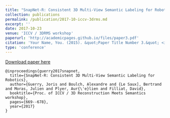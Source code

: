 ```yaml
---
title: "SnapNet-R: Consistent 3D Multi-View Semantic Labeling for Robotics"
collection: publications
permalink: /publication/2017-10-iccv-3drms.md
excerpt: ''
date: 2017-10-23
venue: 'ICCV / 3DRMS workshop'
paperurl: 'http://academicpages.github.io/files/paper3.pdf'
citation: 'Your Name, You. (2015). &quot;Paper Title Number 3.&quot; <i>Journal 1</i>. 1(3).'
type: 'conference'
---
```




[Download paper here](http://academicpages.github.io/files/paper3.pdf)

```
@inproceedings{guerry2017snapnet,
  title={SnapNet-R: Consistent 3D Multi-View Semantic Labeling for Robotics},
  author={Guerry, Joris and Boulch, Alexandre and {Le Saux], Bertrand and Moras, Julien and Plyer, Aur{\'e}lien and Filliat, David},
  booktitle={Proc. of ICCV / 3D Reconstruction Meets Semantics workshop},
  pages={669--678},
  year={2017}
}
```

